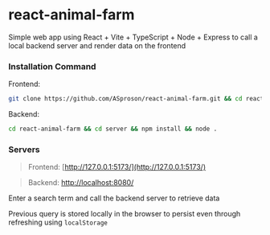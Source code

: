 # react-animal-farm

Simple web app using React + Vite + TypeScript + Node + Express to call a local backend server and render data on the frontend

### Installation Command

Frontend:

```bash
git clone https://github.com/ASproson/react-animal-farm.git && cd react-animal-farm && npm install && npm run dev 
```

Backend:
```bash
cd react-animal-farm && cd server && npm install && node .
```

### Servers

> Frontend: [http://127.0.0.1:5173/](http://127.0.0.1:5173/)

> Backend: [http://localhost:8080/](http://localhost:8080/)

Enter a search term and call the backend server to retrieve data

Previous query is stored locally in the browser to persist even through refreshing using `localStorage`
